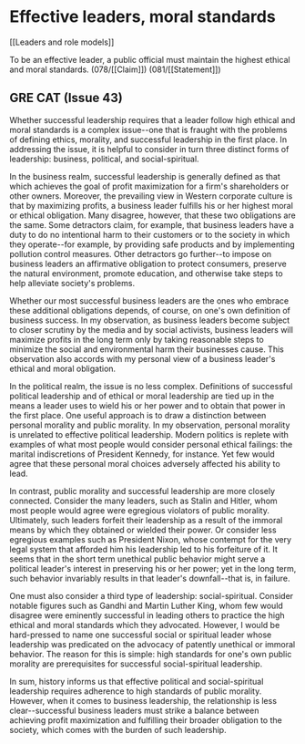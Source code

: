 # Effective leaders, moral standards

[[Leaders and role models]]

To be an effective leader, a public official must maintain the highest ethical and moral standards.
(078/[[Claim]])
(081/[[Statement]])

## GRE CAT (Issue 43)

Whether successful leadership requires that a leader follow high ethical and moral standards is a complex issue--one that is fraught with the problems of defining ethics, morality, and successful leadership in the first place.
In addressing the issue, it is helpful to consider in turn three distinct forms of leadership: business, political, and social-spiritual.

In the business realm, successful leadership is generally defined as that which achieves the goal of profit maximization for a firm's shareholders or other owners.
Moreover, the prevailing view in Western corporate culture is that by maximizing profits, a business leader fulfills his or her highest moral or ethical obligation.
Many disagree, however, that these two obligations are the same.
Some detractors claim, for example, that business leaders have a duty to do no intentional harm to their customers or to the society in which they operate--for example, by providing safe products and by implementing pollution control measures.
Other detractors go further--to impose on business leaders an affirmative obligation to protect consumers, preserve the natural environment, promote education, and otherwise take steps to help alleviate society's problems.

Whether our most successful business leaders are the ones who embrace these additional obligations depends, of course, on one's own definition of business success.
In my observation, as business leaders become subject to closer scrutiny by the media and by social activists, business leaders will maximize profits in the long term only by taking reasonable steps to minimize the social and environmental harm their businesses cause.
This observation also accords with my personal view of a business leader's ethical and moral obligation.

In the political realm, the issue is no less complex.
Definitions of successful political leadership and of ethical or moral leadership are tied up in the means a leader uses to wield his or her power and to obtain that power in the first place.
One useful approach is to draw a distinction between personal morality and public morality.
In my observation, personal morality is unrelated to effective political leadership.
Modern politics is replete with examples of what most people would consider personal ethical failings: the marital indiscretions of President Kennedy, for instance.
Yet few would agree that these personal moral choices adversely affected his ability to lead.

In contrast, public morality and successful leadership are more closely connected.
Consider the many leaders, such as Stalin and Hitler, whom most people would agree were egregious violators of public morality.
Ultimately, such leaders forfeit their leadership as a result of the immoral means by which they obtained or wielded their power.
Or consider less egregious examples such as President Nixon, whose contempt for the very legal system that afforded him his leadership led to his forfeiture of it.
It seems that in the short term unethical public behavior might serve a political leader's interest in preserving his or her power; yet in the long term, such behavior invariably results in that leader's downfall--that is, in failure.

One must also consider a third type of leadership: social-spiritual.
Consider notable figures such as Gandhi and Martin Luther King, whom few would disagree were eminently successful in leading others to practice the high ethical and moral standards which they advocated.
However, I would be hard-pressed to name one successful social or spiritual leader whose leadership was predicated on the advocacy of patently unethical or immoral behavior.
The reason for this is simple: high standards for one's own public morality are prerequisites for successful social-spiritual leadership.

In sum, history informs us that effective political and social-spiritual leadership requires adherence to high standards of public morality.
However, when it comes to business leadership, the relationship is less clear--successful business leaders must strike a balance between achieving profit maximization and fulfilling their broader obligation to the society, which comes with the burden of such leadership.